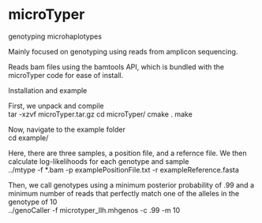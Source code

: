 # microTyper
genotyping microhaplotypes

Mainly focused on genotyping using reads from amplicon sequencing.  
  
Reads bam files using the bamtools API, which is bundled with the  
microTyper code for ease of install.
  
  
Installation and example

First, we unpack and compile  
	tar -xzvf microTyper.tar.gz
	cd microTyper/
	cmake .
	make
  
Now, navigate to the example folder  
	cd example/  
  
Here, there are three samples, a position file, and a refernce file.
We then calculate log-likelihoods for each genotype and sample  
	../mtype -f *.bam -p examplePositionFile.txt -r exampleReference.fasta  

Then, we call genotypes using a minimum posterior probability of .99 and a 
minimum number of reads that perfectly match one of the alleles in the genotype of 10  
	../genoCaller -f microtyper_llh.mhgenos -c .99 -m 10


